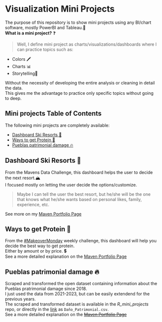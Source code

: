 # Visualization Mini Projects

The purpose of this repository is to show mini projects using any BI/chart software, mostly PowerBI and Tableau.🎥  
**What is a mini project?** ❓  
 > Well, I define mini project as charts/visualizations/dashboards where I can practice topics such as:
 - Colors 🖍  
 - Charts 📊  
 - Storytelling🧾  

Without the necessity of developing the entire analysis or cleaning in detail the data.  
This gives me the advantage to practice only specific topics without going to deep.  

## Mini projects Table of Contents
The following mini projects are completely available: 
 - [Dashboard Ski Resorts 🎿](#dashboard-ski-resorts-)
 - [Ways to get Protein 🥚](#ways-to-get-protein-)
 - [Pueblas patrimonial damage 🔥](pueblas-patrimonial-damage-)
## 
## Dashboard Ski Resorts 🎿
From the Mavens Data Challenge, this dashboard helps the user to decide the next resort.🏔  
I focused mostly on letting the user decide the options/customize.  
 >Maybe I can tell the user the best resort, but he/she will be the one that knows what he/she wants based on personal likes, family, experience, etc.  
 
See more on my [Maven Portfolio Page](https://www.mavenanalytics.io/project/2716)

## Ways to get Protein 🥚
From the [#MakeoverMonday](https://www.makeovermonday.co.uk/data/) weekly challenge, this dashboard will help you decide the best way to get protein.  
Either by amount or by price. 💲  
See a more detailed explanation on the [Maven Portfolio Page](https://www.mavenanalytics.io/project/2989)

## Pueblas patrimonial damage 🔥
Scraped and transformed the open dataset containing information about the Pueblas pratrimonial damage since 2018.  
I just used the data from 2021-2023, but can be easily extendend for the previous years.  
The scraped and transformed dataset is available in the *R_mini_projects* repo, or directly in the [link](https://github.com/garcii06/R_mini_projects/tree/main/Puebla) as `Daño_Patrimonial.csv`.  
See a more detailed explanation on the ~~[Maven Portfolio Page](https://www.mavenanalytics.io/project/2989)~~
